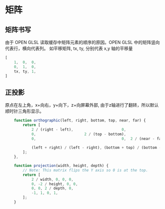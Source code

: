 # 矩阵

## 矩阵书写
由于 OPEN GLSL 读取缓存中矩阵元素的顺序的原因。OPEN GLSL 中的矩阵竖向代表行，横向代表列。
如平移矩阵, tx, ty, 分别代表 x,y 轴的平移量
```javascript
[
    1,  0,  0,
    0,  1,  0,
    tx, ty, 1,
]
```

## 正投影
原点在左上角，x+向右，y+向下，z+向屏幕外部, 由于z轴进行了翻转，所以默认顺时针三角形显示。

```javascript
    function orthographic(left, right, bottom, top, near, far) {
        return [
            2 / (right - left),                      0,                 0,              0,
            0,                      2 / (top - bottom),                 0,              0,
            0,                                       0,  2 / (near - far),              0,
        
            (left + right) / (left - right), (bottom + top) / (bottom - top), (near + far) / (near - far), 1,
        ];
    },

    function projection(width, height, depth) {
        // Note: This matrix flips the Y axis so 0 is at the top.
        return [
            2 / width, 0, 0, 0,
            0, -2 / height, 0, 0,
            0, 0, 2 / depth, 0,
            -1, 1, 0, 1,
        ];
    }
```